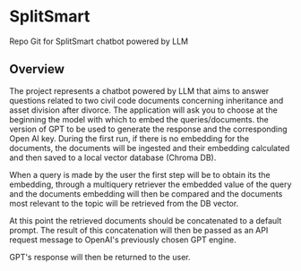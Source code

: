 # SplitSmart
Repo Git for SplitSmart chatbot powered by LLM

## Overview
The project represents a chatbot powered by LLM that aims to answer questions related to two civil code documents concerning inheritance and asset division after divorce.
The application will ask you to choose at the beginning the model with which to embed the queries/documents. the version of GPT to be used to generate the response and the corresponding Open AI key.
During the first run, if there is no embedding for the documents, the documents will be ingested and their embedding calculated and then saved to a local vector database (Chroma DB).

When a query is made by the user the first step will be to obtain its the embedding, through a multiquery retriever the embedded value of the query and the documents embedding will then be compared and the documents most relevant to the topic will be retrieved from the DB vector.

At this point the retrieved documents should be concatenated to a default prompt. The result of this concatenation will then be passed as an API request message to OpenAI's previously chosen GPT engine.

GPT's response will then be returned to the user.